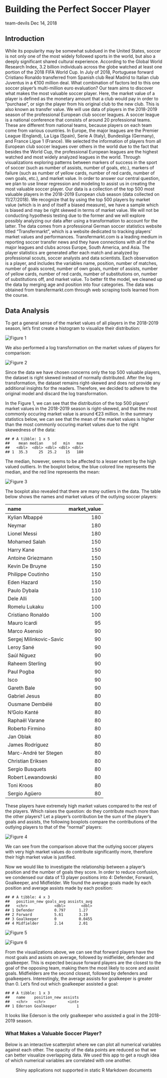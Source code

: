 Building the Perfect Soccer Player
================
team-devils
Dec 14, 2018

## Introduction

While its popularity may be somewhat subdued in the United States,
soccer is not only one of the most widely followed sports in the world,
but also a deeply significant shared cultural experience. According to
the Global World Research Index, 3.2 billion individuals across the
globe watched at least one portion of the 2018 FIFA World Cup. In July
of 2018, Portuguese forward Cristiano Ronaldo transferred from Spanish
club Real Madrid to Italian club Juventus in a €100 million deal. What
combination of factors led to this one soccer player’s multi-million
euro evaluation? Our team aims to discover what makes the most valuable
soccer player. Here, the market value of a player is defined as the
monetary amount that a club would pay in order to “purchase”, or sign
the player from his original club to the new club. This is also known as
transfer value. We will use data of players in the 2018-2019 season of
the professional European club soccer leagues. A soccer league is a
national conference that consists of around 20 professional teams. These
are different from national teams, because players on each team come
from various countries. In Europe, the major leagues are the Premier
League (England), La Liga (Spain), Serie A (Italy), Bundesliga
(Germany), and France Ligue 1 (France). We selected the information of
players from all European club soccer leagues over others in the world
due to the fact that besides the World Cup, the professional European
leagues are the highest watched and most widely analyzed leagues in the
world. Through visualizations exploring patterns between markers of
success in the sport of soccer (such as number of assists, number of
goals, etc.), markers of failure (such as number of yellow cards, number
of red cards, number of own goals, etc.), and market value. In order to
answer our central question, we plan to use linear regression and
modeling to assist us in creating the most valuable soccer player. Our
data is a collection of the top 500 most valuable players in the
2018-2019 European club season (data collected on 11/27/2018). We
recognize that by using the top 500 players by market value (which is in
and of itself a biased measure), we have a sample which is biased and
may be right skewed in terms of market value. We will not be conducting
hypothesis testing due to the former and we will explore possibly
analyzing our data after using a transformation to account for the
latter. The data comes from a professional German soccer statistics
website titled “Transfermarkt”, which is a website dedicated to tracking
players’ market values and performances. Transfermarkt.com is a leading
medium in reporting soccer transfer news and they have connections with
all of the major leagues and clubs across Europe, South America, and
Asia. The player statistics are generated after each match and analyzed
by professional scouts, soccer analysts and data scientists. Each
observation is a player, and includes the variables name, position,
number of matches, number of goals scored, number of own goals, number
of assists, number of yellow cards, number of red cards, number of
substitutions on, number of substitutions off, and market value. To
better fit the model, we cleaned up the data by merging age and position
into four categories. The data was obtained from transfermarkt.com
through web scraping tools learned from the course.

## Data Analysis

To get a general sense of the market values of all players in the
2018-2019 season, let’s first create a histogram to visualize their
distribution:

![Figure 1](project_files/figure-gfm/histogram-1.png)

We also performed a log transformation on the market values of players
for comparison:

![Figure 2](project_files/figure-gfm/log_histogram-1.png)

Since the data we have chosen concerns only the top 500 valuable
players, the dataset is right skewed instead of normally distributed.
After the log transformation, the dataset remains right-skewed and does
not provide any additional insights for the readers. Therefore, we
decided to adhere to the original model and discard the log
transformation.

In the Figure 1, we can see that the distribution of the top 500
players’ market values in the 2018-2019 season is right-skewed, and
that the most commonly occuring market value is around €23 million. In
the summary statistics below, we can see that the mean of the market
values is higher than the most commonly occuring market values due to
the right skewedness of the data:

    ## # A tibble: 1 x 5
    ##    mean median    sd   min   max
    ##   <dbl>  <dbl> <dbl> <dbl> <dbl>
    ## 1  35.3     25  25.2    15   180

The median, however, seems to be affected to a lesser extent by the high
valued outliers. In the boxplot below, the blue colored line represents
the median, and the red line represents the mean:

![Figure 3](project_files/figure-gfm/boxplot-1.png)

The boxplot also revealed that there are many outliers in the data. The
table below shows the names and market values of the outlying soccer
players:

| name                    | market\_value |
| :---------------------- | ------------: |
| Kylian Mbappé           |           180 |
| Neymar                  |           180 |
| Lionel Messi            |           180 |
| Mohamed Salah           |           150 |
| Harry Kane              |           150 |
| Antoine Griezmann       |           150 |
| Kevin De Bruyne         |           150 |
| Philippe Coutinho       |           150 |
| Eden Hazard             |           150 |
| Paulo Dybala            |           110 |
| Dele Alli               |           100 |
| Romelu Lukaku           |           100 |
| Cristiano Ronaldo       |           100 |
| Mauro Icardi            |            95 |
| Marco Asensio           |            90 |
| Sergej Milinkovic-Savic |            90 |
| Leroy Sané              |            90 |
| Saúl Níguez             |            90 |
| Raheem Sterling         |            90 |
| Paul Pogba              |            90 |
| Isco                    |            90 |
| Gareth Bale             |            90 |
| Gabriel Jesus           |            80 |
| Ousmane Dembélé         |            80 |
| N’Golo Kanté            |            80 |
| Raphaël Varane          |            80 |
| Roberto Firmino         |            80 |
| Jan Oblak               |            80 |
| James Rodríguez         |            80 |
| Marc-André ter Stegen   |            80 |
| Christian Eriksen       |            80 |
| Sergio Busquets         |            80 |
| Robert Lewandowski      |            80 |
| Toni Kroos              |            80 |
| Sergio Agüero           |            80 |

These players have extremely high market values compared to the rest of
the players. Which raises the question: do they contribute much more
than the other players? Let a player’s contribution be the sum of the
player’s goals and assists, the following boxplots compare the
contributions of the outlying players to that of the “normal” players:

![Figure 4](project_files/figure-gfm/outliers-plot-1.png)

We can see from the comparison above that the outlying soccer players
with very high market values do contribute significantly more, therefore
their high market value is justified.

Now we would like to investigate the relationship between a player’s
position and the number of goals they score. In order to reduce
confusion, we condensed our data of 13 player positions into 4:
Defender, Forward, Goalkeeper, and Midfielder. We found the average
goals made by each position and average assists made by each position:

    ## # A tibble: 4 x 3
    ##   position_new goals_avg assists_avg
    ##   <chr>            <dbl>       <dbl>
    ## 1 Defender         0.797      1.27  
    ## 2 Forward          5.61       3.19  
    ## 3 Goalkeeper       0          0.0455
    ## 4 Midfielder       2.14       2.01

![Figure 5](project_files/figure-gfm/position-goals-1.png)

![Figure 6](project_files/figure-gfm/position-assists-1.png)

From the visualizations above, we can see that forward players have the
most goals and assists on average, followed by midfielder, defender and
goalkeeper. This is expected because forward players are the closest to
the goal of the opposing team, making them the most likely to score and
assist goals. Midfielders are the second closest, followed by defenders
and goalkeepers. Interestingly, the average assists for goalkeeper is
greater than 0. Let’s find out which goalkeeper assisted a goal:

    ## # A tibble: 1 x 3
    ##   name    position_new assists
    ##   <chr>   <chr>          <int>
    ## 1 Ederson Goalkeeper         1

It looks like Ederson is the only goalkeeper who assisted a goal in the
2018-2019 season.

### What Makes a Valuable Soccer Player?

Below is an interactive scatterplot where we can plot all numerical
variables against each other. The opacity of the data points are reduced
so that we can better visualize overlapping data. We used this app to
get a rough idea of which numerical variables are correlated with one
another.

<!--html_preserve-->

<div class="muted well" style="width: 100% ; height: 500px ; text-align: center; box-sizing: border-box; -moz-box-sizing: border-box; -webkit-box-sizing: border-box;">

Shiny applications not supported in static R Markdown documents

</div>

<!--/html_preserve-->

To answer the question “What makes the a valuable soccer player?”, we
made a multiple linear regression based on all the variables we have in
the players dataset. In soccer, a player’s position is highly correlated
with the number of goals and assists (e.g. forward positions score the
most goals and make the most assists in general, while goalkeepers can
seldom score a goal or make an assist). This is also evident from
figures 5 and 6. From the Shiny app, we also saw that goals and assists
are strongly correlated with a player’s market value. Therefore, we
decided to introduce two interactions between position/goals and
position/assists into our multiple linear model.

    ## # A tibble: 21 x 5
    ##    term                           estimate std.error statistic p.value
    ##    <chr>                             <dbl>     <dbl>     <dbl>   <dbl>
    ##  1 factor(position_new)Defender     12.6      15.4      0.818  0.414  
    ##  2 factor(position_new)Forward      -0.965    15.7     -0.0616 0.951  
    ##  3 factor(position_new)Goalkeeper   17.2      16.1      1.07   0.287  
    ##  4 factor(position_new)Midfielder   18.1      15.4      1.17   0.242  
    ##  5 age                               0.112     0.734    0.153  0.879  
    ##  6 matches                           0.579     0.219    2.64   0.00852
    ##  7 goals                             2.04      1.66     1.23   0.220  
    ##  8 own_goals                        -0.367     5.66    -0.0649 0.948  
    ##  9 assists                           0.789     1.12     0.707  0.480  
    ## 10 yellow_cards                     -0.515     0.599   -0.859  0.391  
    ## # ... with 11 more rows

Next, we performed a backwards model selection based on AIC to identify
the variables that significantly affect the players’ market values.

    ## # A tibble: 15 x 5
    ##    term                               estimate std.error statistic p.value
    ##    <chr>                                 <dbl>     <dbl>     <dbl>   <dbl>
    ##  1 factor(position_new)Defender         15.9       5.35      2.98  3.04e-3
    ##  2 factor(position_new)Forward          -0.607     5.57     -0.109 9.13e-1
    ##  3 factor(position_new)Goalkeeper       22.7       7.05      3.22  1.36e-3
    ##  4 factor(position_new)Midfielder       19.6       5.43      3.61  3.32e-4
    ##  5 matches                               0.406     0.179     2.26  2.42e-2
    ##  6 goals                                 2.02      1.64      1.23  2.21e-1
    ##  7 assists                               0.885     1.10      0.802 4.23e-1
    ##  8 factor(age_range)21-25                3.66      4.49      0.815 4.15e-1
    ##  9 factor(age_range)26-30                9.07      4.53      2.00  4.57e-2
    ## 10 factor(age_range)30 and above        -0.922     5.71     -0.162 8.72e-1
    ## 11 factor(position_new)Forward:goals     0.937     1.68      0.557 5.78e-1
    ## 12 factor(position_new)Midfielder:go…   -1.45      1.85     -0.783 4.34e-1
    ## 13 factor(position_new)Forward:assis…    2.74      1.28      2.14  3.25e-2
    ## 14 factor(position_new)Goalkeeper:as…   23.4      22.1       1.06  2.90e-1
    ## 15 factor(position_new)Midfielder:as…   -0.366     1.52     -0.241 8.09e-1

From the selected model, we can observe that the player’s position
decides the value of y-intercept. If the player is a Defender, its
prediction formula constant would be 15.9 million euro, and -0.607
million euro for Forward, 22.7 million euro for Goalkeeper, and 19.6
million euro for Midfielder. Next, if a player appears on field in one
more match, his market value would in general increase by 0.406 million
euro; if a player scores a goal, his market value would in general
increase by 2.02 million euro; if a player makes an assist, his market
value would in average increase by 0.885 million euro. Compared to
players below 20 years old, players aged between 21 and 25 are averagely
3.66 million euro more valuable, players aged between 26 and 30 are
averagely 9.07 million euro more valuable, and players above 30-year-old
are generally 0.366 million euro less valuable. Additionally, we have
taken the interactions between position/goals and position/assists into
account. In average, every goal can get a forward 0.937 million euro
increase in market value, while every goal can get a midfilder 1.45
million euro decrease in market value. Every assist can get a forward
2.74 million euro increase in market value; Every assist can get a
goalkeeper 23.4 million euro increase in market value; However, every
assist can get a midfielder 0.366 million euro decrease in market value.

After the model selection based on AIC, we can see that the new model
has reduced the significant variables down to 15; variables “age”,
“own\_goals”, “yellow\_cards”, “red\_cards”, “substituted\_on”, and
“substituted\_off” have been eliminated.

| original\_model | new\_model |
| --------------: | ---------: |
|        4513.152 |   4504.674 |

The AIC value is lower compared to the full model (4513.1522965 to
4504.6741455), which means that the new model contains the variables
that are the most likely to affect the market values. Taking a look at
the adjusted R-squared values before and after backwards selection, our
new model has a slightly higher adjusted R-squared value(0.7530486 to
0.7543797):

| adj\_r\_squared\_before | adj\_r\_squared\_after |
| ----------------------: | ---------------------: |
|               0.7530486 |              0.7543797 |

In order to validate our model, we decide to examine the RMSE values
after performing a 10-fold test:

    ## # A tibble: 10 x 2
    ##    names     x
    ##    <chr> <dbl>
    ##  1 1      17.4
    ##  2 2      21.8
    ##  3 3      20.2
    ##  4 4      23.3
    ##  5 5      23.6
    ##  6 6      22.8
    ##  7 7      15.5
    ##  8 8      18.0
    ##  9 9      25.3
    ## 10 10     22.1

Histogram and summary statistics of RMSE:

![Figure 7](project_files/figure-gfm/rmse-histogram-1.png)

    ## # A tibble: 1 x 5
    ##     min   max  mean median    sd
    ##   <dbl> <dbl> <dbl>  <dbl> <dbl>
    ## 1  15.5  25.3  21.0   21.9  3.12

As we can see from the histogram and the summary statistics, the RMSE
values are fairly low compared to the range of our original data, and
they have a low standard deviation. This means that our model is fairly
good.

According to the selected model, we can build a formula representing the
market value prediction:

`market_value` = 15.9 - 0.607 \* `position_newForward` + 22.7 \*
`position_newGoalkeeper` + 19.6 \* `position_newMidfielder` + 0.406 \*
`matches` + 2.02 \* `goals` + 0.885 \* `assists` + 3.66 \*
`age_range21-25` + 9.07 \* `age_range26-30` - 0.922 \* `age_range30 and
above` + 0.937 \* `position_newForward:goals` - 1.45 \*
`position_newMidfielder:goals` + 2.74 \* `position_newForward:assists` +
23.4 \* `position_newGoalkeeper:assists` - 0.366 \*
`position_newMidfielder:assists`

Note that in this equation, non numerical variables like `position_new`
and `age_range` will take Boolean values 0 and 1.

### What does our model tell us?

From the selected model, we can observe that the player’s position
determines the value of the y-intercept. On average, if the player is a
defender, he would begin with 15.9 million euro; if the player is a
forward, he would begin with -0.607 million euro; if the player is a
goalkeeper, he would begin with 22.7 million euro; and lastly, if the
player is a midfielder, his prediction formula constant would be 19.6
million. We found that for every additional match a player appears at,
his market value would increases by 0.406 million euro on average; for
every additional goal scored, his market value would increase by 2.02
million euro on average; and for every additional goal assisted, his
market value would increase by 0.885 million euro on average. Players
aged between 21 to 25 will on average have 3.66 million euro added to
their baseline market value. Players aged between 26 and 30 are on
average worth 9.07 million euro above the baseline; and players above
30-year-old are on average worth 0.366 million euro less than their
baseline market value.

Additionally, we have taken the interactions between position/goals and
position/assists into account. On average, every goal scored can
increase a forward’s market value by 0.937 million euro on average,
while every goal can decrease a midfilder’s market value by 1.45 million
euro on average. Every assist can increase a forward’s market value by
2.74 million euro on average; every assist can increase a midfielder’s
market value by 0.366 million euro on average. Lastly, if a goalkeeper
makes an assist, he is expected to get a 23.4 million euro increase in
market value on average.

## Conclusion

### What We Did

Our research question of what makes the most valuable soccer player
first led us to conduct exploratory data visualization. By first
plotting the distribution of our data, we found the spread of market
value to be quite right-skewed. The right skew is due to the fact that
we only scraped the 500 most valuable players from the European club
soccer league. For comparison, we plotted the logarithmic distribution
of the market values to see if the distribution would be more normal.
The spread was still quite right-skewed so we decided to use our
regular, non-transformed distribution for exploratory data analysis and
modeling.

After plotting a boxplot of the data, we found several outliers in
market value and decided to identify the players whose market values
were significantly higher than the rest of the players. We compared
their median contribution (defined as sum of number of goals and number
of assists) to that of the non-outlying players in the season thus far,
and found their contribution to be greater. This result somewhat
justifies their higher market values.

We then explored performance by position, and found that forwards score
the most goals and perform the most assists, followed by midfielders,
then defenders, and then goalkeepers.

Furthermore, we created a Shiny app that allowed us to explore trends in
our dataset by selecting the x-axis, y-axis, and color to be different
variables. The app helped us quickly identify some patterns in the
dataset to keep in mind while we perform our analyses.

After exploring the data and the relationships between the variables
through summary statistics and visualizations, we created a full linear
model and used backwards selection to craft a model that predicts market
values based on selected variables in our dataset. The new model has an
adjusted R squared value of 0.7543797, which is quite high and shows
that the model is a good fit. Furthermore, a cross validation test
produced RMSE values that are quite low, with a low standard deviation,
showing that the model provides consistently accurate predictions across
the entire dataset.

### What We Found

In general, 26-30 is the optimal age range for any soccer player. With
each match, goal, and assist, a player’s market value is expected to
increase. That being said, the interactions between market value/goals
and market value/assists complicate the model slightly. Their effects
are described below:

For Defenders: The estimated baseline market value for a defender is
15.9 million euro. Defenders’ market values will increase for each
match, goal, and assist (though assists and goals are relatively unusual
for defenders).

For Goalkeepers: The estimated baseline market value for a goalkeeper is
22.7 million euro. Goalkeepers’ market values will increase for every
match. Although we can observe a very high coefficient for assists, we
are not taking it into account because only one goalkeeper in the
dataset made an assist. Goalkeepers are, if anything, discouraged from
rushing into the opponent’s box to score a goal or make an assist.

For Midfielders: The estimated baseline market value for a midfielder is
19.6 million euro. Midfielders’ market values will increase for every
match, goal, and assist. They have lower coefficients for goals and
assists compared to defenders because they are expected to score more
goals and make more assists.

For Forwards: The estimated baseline market value for a forward is
-0.607 million euro. Forwards’ market values will increase for every
match, goal, and assist.

### How We Can Improve

While we attempted to use the statistical methods from the course to the
best of our abilities, there are several areas we could improve upon. We
did not do the thorough research required to fully understand the source
of the market value prices we obtained from the Transfer Markt website.
Therefore, the market value prices may be inaccurate, resulting in
skewed findings. Furthermore, we could have investigated the data
collection methodologies used by Transfer Markt more thoroughly in order
to verify the validity of all other player variables. Cross-referencing
the information in the data set with individual leagues’ internal
records would be one of the ways to resolve this issue. Lastly, our data
only contained values from the first half of the 2018-2019 season, but
the market value of a player can hardly be determined by a single
season. Therefore, introducing data from previous seasons might help us
create a better model.

If we were to redo our project, we would increase the sample size and
include all players in the league instead of choosing the top 500 most
valuable players, and analyze an entire season’s player performance
statistics instead of only half of a season. Such an approach would
alleviate the right skewedness of the data and provide more conclusive
results. Additionally, we would no longer condense the players’
positions into four main positions: forward, backward, center, and
goalkeeper, but instead keep the more precise positions. The more
specific player positions would yield more precise models. Lastly, we
would like to explore how market values have changed over time,
introducing soccer players’ market values and stats from 1990-1991,
2000-2001, 2010-2011, and 2018-2019 seasons.
